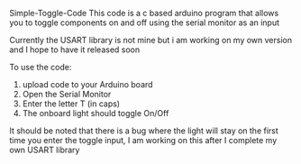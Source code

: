 Simple-Toggle-Code 
This code is a c based arduino program that allows you to toggle components on and off using the serial monitor as an input


Currently the USART library is not mine but i am working on my own version and I hope to have it released soon 

To use the code: 
1. upload code to your Arduino board
2. Open the Serial Monitor 
3. Enter the letter T (in caps) 
4. The onboard light should toggle On/Off

It should be noted that there is a bug where the light will stay on the first time you enter the toggle input, I am working on this after I complete my own USART library 
